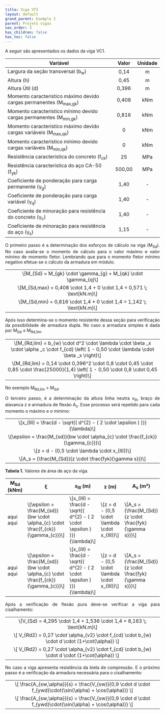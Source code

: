 ```yaml
---
title: Viga VT3
layout: default
grand_parent: Exemplo I
parent: Projeto vigas
nav_order: 3
has_children: false
has_toc: false
---
```


<!--Don't delete this script-->
<script src = "https://polyfill.io/v3/polyfill.min.js?features=es6"></script>
<script id = "MathJax-script" async src="https://cdn.jsdelivr.net/npm/mathjax@3/es5/tex-mml-chtml.js"></script>
<!--Don't delete this script-->

<p align = "justify">
A seguir são apresentados os dados da viga VC1. 
</p>

<table style = "width:100%">
<thead align="center">
  <tr>
    <th>Variável</th>
    <th>Valor</th>
    <th>Unidade</th>
  </tr>
</thead>
<tbody align="center">
  <tr>
    <td align = "left">Largura da seção transversal (b<sub>w</sub>)</td>
    <td>0,14</td>
    <td>m</td>
  </tr>
  <tr>
    <td align = "left">Altura (h)</td>
    <td>0,45</td>
    <td>m</td>
  </tr>
  <tr>
    <td align = "left">Altura Útil (d)</td>
    <td>0,396</td>
    <td>m</td>
  </tr>
  <tr>
    <td align = "left">Momento característico máximo devido cargas permanentes (M<sub>max,gk</sub>)</td>
    <td>0,408</td>
    <td>kNm</td>
  </tr>
  <tr>
    <td align = "left">Momento característico mínimo devido cargas permanentes (M<sub>min,gk</sub>)</td>
    <td>0,816</td>
    <td>kNm</td>
  </tr>
  <tr>
    <td align = "left">Momento característico máximo devido cargas variáveis (M<sub>max,qk</sub>)</td>
    <td>0</td>
    <td>kNm</td>
  </tr>
  <tr>
    <td align = "left">Momento característico mínimo devido cargas variáveis (M<sub>min,qk</sub>)</td>
    <td>0</td>
    <td>kNm</td>
  </tr>
  <tr>
    <td align = "left">Resistência característica do concreto (f<sub>ck</sub>)</td>
    <td>25</td>
    <td>MPa</td>
  </tr>
  <tr>
    <td align = "left">Resistência característica do aço CA-50 (f<sub>yk</sub>)</td>
    <td>500,00</td>
    <td>MPa</td>
  </tr>
  <tr>
    <td align = "left">Coeficiente de ponderação para carga permanente (γ<sub>g</sub>)</td>
    <td>1,40</td>
    <td>-</td>
  </tr>
  <tr>
    <td align = "left">Coeficiente de ponderação para carga variável (γ<sub>q</sub>)</td>
    <td>1,40</td>
    <td>-</td>
  </tr>
  <tr>
    <td align = "left">Coeficiente de minoração para resistência do concreto (γ<sub>c</sub>)</td>
    <td>1,40</td>
    <td>-</td>
  </tr>
  <tr>
    <td align = "left">Coeficiente de minoração para resistência do aço (γ<sub>s</sub>)</td>
    <td>1,15</td>
    <td>-</td>
  </tr>
</tbody>
</table>

<p align = "justify">
O primeiro passo é a determinação dos esforços de cálculo na viga (M<sub>Sd</sub>). No caso avalia-se o momento de cálculo para o valor máximo e valor mínimo de momento fletor. Lembrando que para o momento fletor mínimo negativo efetua-se o cálculo da armadura em módulo.
</p>

<table style = "width:100%">
  <tr>
    <td align = "center">\[M_{Sd} = M_{gk} \cdot \gamma_{g} + M_{qk} \cdot \gamma_{q}\]</td>
  </tr>
  <tr>
    <td align = "center">\[M_{Sd,max} = 0,408 \cdot 1,4 + 0 \cdot 1,4 = 0,571 \; \text{kN.m}\]</td>
  </tr>
  <tr>
    <td align = "center">\[M_{Sd,min} = 0,816 \cdot 1,4 + 0 \cdot 1,4 = 1,142 \; \text{kN.m}\]</td>
  </tr>
</table>

<p align = "justify">
Após isso determina-se o momento resistente dessa seção para verificação da possibilidade de armadura dupla. No caso a armadura simples é dada por M<sub>Sd</sub> ≤ M<sub>Rd,lim</sub>.
</p>

<table style = "width:100%">
  <tr>
    <td align = "center">\[M_{Rd,lim} = b_{w} \cdot d^2 \cdot \lambda \cdot \beta _x \cdot \alpha _c \cdot f_{cd} \left( 1 - 0,50 \cdot \lambda \cdot \beta _x \right)\]</td>
  </tr>
  <tr>
    <td align = "center">\[M_{Rd,lim} = 0,14 \cdot 0,396^2 \cdot 0,8 \cdot 0,45 \cdot 0,85 \cdot \frac{25000}{1,4} \left( 1 - 0,50 \cdot 0,8 \cdot 0,45 \right)\]</td>
  </tr>
</table>

<p align = "justify">
No exemplo  M<sub>Rd,lim</sub> > M<sub>Sd</sub>.
</p>

<p align = "justify">
O terceiro passo, é a determinação da altura linha neutra x<sub>III</sub>, braço de alavanca z e armadura de flexão A<sub>s</sub>. Esse processo será repetido para cada momento o máximo e o mínimo:
</p>

<table>
  <tr>
    <td align = "center">\[x_{III} = \frac{d - \sqrt{( d^{2} - ( 2 \cdot \epsilon ) )}}{\lambda}\]</td>
  </tr>
  <tr>
    <td align = "center">\[\epsilon = \frac{M_{sd}}{bw \cdot \alpha_{c} \cdot \frac{f_{ck}}{\gamma_{c}}}\]</td>
  </tr>
  <tr>
    <td align = "center">\[z = d - (0,5 \cdot \lambda \cdot x_{III})\]</td>
  </tr>
  <tr>
    <td align = "center">\[A_s = {\frac{M_{Sd}}{z \cdot \frac{fyk}{\gamma s}}}\]</td>
  </tr>
</table>

<p align = "justify" id = "tab2"><b>Tabela 1.</b> Valores de área de aço da viga.</p>

<table style = "width:100%">
  <thead>
    <tr>
      <th>M<sub>Sd</sub> (kNm)</th>
      <th>ξ</th>
      <th>x<sub>III</sub> (m)</th>
      <th>z (m)</th>
      <th>A<sub>s</sub> (m²)</th>
    </tr>
  </thead>
  <tbody>
    <tr>
      <td>aqui aqui</td>
      <td>\[\epsilon = \frac{M_{sd}}{bw \cdot \alpha_{c} \cdot \frac{f_{ck}}{\gamma_{c}}}\]</td>
      <td>\[x_{III} = \frac{d - \sqrt{( d^{2} - ( 2 \cdot \epsilon ) )}}{\lambda}\]</td>
      <td>\[z = d - (0,5 \cdot \lambda \cdot x_{III})\]</td>
      <td>\[A_s = {\frac{M_{Sd}}{z \cdot \frac{fyk}{\gamma s}}}\]</td>
    </tr>
    <tr>
      <td>aqui aqui</td>
      <td>\[\epsilon = \frac{M_{sd}}{bw \cdot \alpha_{c} \cdot \frac{f_{ck}}{\gamma_{c}}}\]</td>
      <td>\[x_{III} = \frac{d - \sqrt{( d^{2} - ( 2 \cdot \epsilon ) )}}{\lambda}\]</td>
      <td>\[z = d - (0,5 \cdot \lambda \cdot x_{III})\]</td>
      <td>\[A_s = {\frac{M_{Sd}}{z \cdot \frac{fyk}{\gamma s}}}\]</td>
    </tr>
  </tbody>
</table>

<p align = "justify">
Após a verificação de flexão pura deve-se verificar a viga para cisalhamento:
</p>

<table>
  <tr>
    <td align = "center">\[V_{Sd} = 4,295 \cdot 1,4 + 1,536 \cdot 1,4 = 8,163 \; \text{kN.m}\]</td>
  </tr>
  <tr>
    <td align = "center">\[ V_{Rd2} = 0,27 \cdot \alpha_{v2} \cdot f_{cd} \cdot b_{w} \cdot d \cdot (1+\cot(\alpha)) \]</td>
  </tr>
  <tr>
    <td align = "center">\[ V_{Rd2} = 0,27 \cdot \alpha_{v2} \cdot f_{cd} \cdot b_{w} \cdot d \cdot (1+\cot(\alpha)) \]</td>
  </tr>
</table>

<p align = "justify">
No caso a viga apresenta resistência da biela de compressão. E o próximo passo é a verificação da armadura necessária para o cisalhamento:
</p>

<table>
  <tr>
    <td align = "center">\[ \frac{A_{sw,\alpha}}{s} = \frac{V_{sw}}{0,9 \cdot d \cdot f_{ywd}\cdot(\sin(\alpha) + \cos(\alpha))} \]</td>
  </tr>
  <tr>
    <td align = "center">\[ \frac{A_{sw,\alpha}}{s} = \frac{V_{sw}}{0,9 \cdot d \cdot f_{ywd}\cdot(\sin(\alpha) + \cos(\alpha))} \]</td>
  </tr>
</table>
